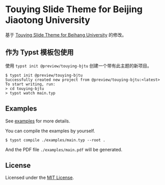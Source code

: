 # Touying Slide Theme for Beijing Jiaotong University

基于 [Touying Slide Theme for Beihang University](https://github.com/Coekjan/touying-buaa) 的修改。

## 作为 Typst 模板包使用

使用 `typst init @preview/touying-bjtu` 创建一个带有此主题的新项目。

```console
$ typst init @preview/touying-bjtu
Successfully created new project from @preview/touying-bjtu:<latest>
To start writing, run:
> cd touying-bjtu
> typst watch main.typ
```

## Examples

See [examples](examples) for more details.

You can compile the examples by yourself.

```console
$ typst compile ./examples/main.typ --root .
```

And the PDF file `./examples/main.pdf` will be generated.

## License

Licensed under the [MIT License](LICENSE).
